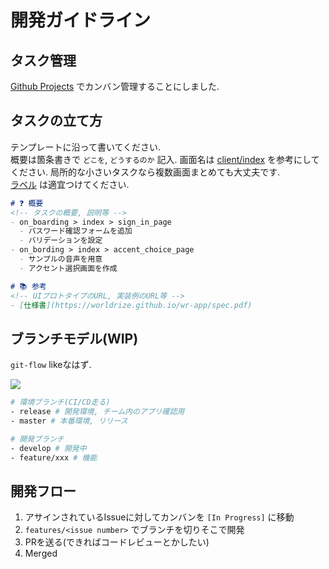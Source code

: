 # 開発ガイドライン
## タスク管理
[Github Projects](https://github.com/WorldRIZe/wr-app/projects/2?add_cards_query=is%3Aopen) でカンバン管理することにしました.

## タスクの立て方
テンプレートに沿って書いてください.  
概要は箇条書きで `どこを`, `どうするのか` 記入. 画面名は [client/index](client/index.md) を参考にしてください. 局所的な小さいタスクなら複数画面まとめても大丈夫です.  
[ラベル](https://github.com/WorldRIZe/wr-app/labels) は適宜つけてください.

```md
# ❓ 概要
<!-- タスクの概要, 説明等 -->
- on_boarding > index > sign_in_page
  - パスワード確認フォームを追加
  - バリデーションを設定
- on_bording > index > accent_choice_page
  - サンプルの音声を用意
  - アクセント選択画面を作成

# 📚 参考
<!-- UIプロトタイプのURL, 実装例のURL等 -->
- [仕様書](https://worldrize.github.io/wr-app/spec.pdf)

```

## ブランチモデル(WIP)
`git-flow` likeなはず.

![](https://image.itmedia.co.jp/ait/articles/1708/01/at-it-git-15-001.jpg)

```bash
# 環境ブランチ(CI/CD走る)
- release # 開発環境, チーム内のアプリ確認用
- master # 本番環境, リリース

# 開発ブランチ
- develop # 開発中
- feature/xxx # 機能
```

## 開発フロー
1. アサインされているIssueに対してカンバンを `[In Progress]` に移動
2. `features/<issue number>` でブランチを切りそこで開発
3. PRを送る(できればコードレビューとかしたい)
4. Merged